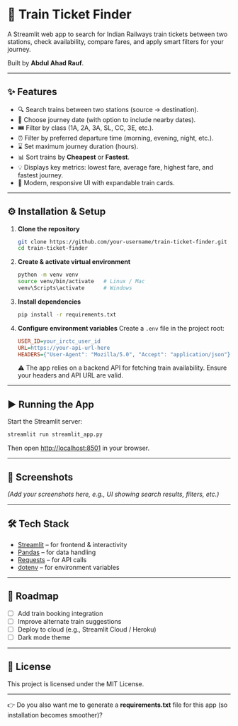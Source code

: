# 🚂 Train Ticket Finder

A Streamlit web app to search for Indian Railways train tickets between two stations, check availability, compare fares, and apply smart filters for your journey.

Built by **Abdul Ahad Rauf**.

---

## ✨ Features

* 🔍 Search trains between two stations (source → destination).
* 📅 Choose journey date (with option to include nearby dates).
* 🎟️ Filter by class (1A, 2A, 3A, SL, CC, 3E, etc.).
* ⏰ Filter by preferred departure time (morning, evening, night, etc.).
* ⌛ Set maximum journey duration (hours).
* 📊 Sort trains by **Cheapest** or **Fastest**.
* 💡 Displays key metrics: lowest fare, average fare, highest fare, and fastest journey.
* 🎨 Modern, responsive UI with expandable train cards.

---

## ⚙️ Installation & Setup

1. **Clone the repository**

   ```bash
   git clone https://github.com/your-username/train-ticket-finder.git
   cd train-ticket-finder
   ```

2. **Create & activate virtual environment**

   ```bash
   python -m venv venv
   source venv/bin/activate   # Linux / Mac
   venv\Scripts\activate      # Windows
   ```

3. **Install dependencies**

   ```bash
   pip install -r requirements.txt
   ```

4. **Configure environment variables**
   Create a `.env` file in the project root:

   ```ini
   USER_ID=your_irctc_user_id
   URL=https://your-api-url-here
   HEADERS={"User-Agent": "Mozilla/5.0", "Accept": "application/json"}
   ```

   ⚠️ The app relies on a backend API for fetching train availability. Ensure your headers and API URL are valid.

---

## ▶️ Running the App

Start the Streamlit server:

```bash
streamlit run streamlit_app.py
```

Then open [http://localhost:8501](http://localhost:8501) in your browser.

---

## 📸 Screenshots

*(Add your screenshots here, e.g., UI showing search results, filters, etc.)*

---

## 🛠 Tech Stack

* [Streamlit](https://streamlit.io/) – for frontend & interactivity
* [Pandas](https://pandas.pydata.org/) – for data handling
* [Requests](https://docs.python-requests.org/) – for API calls
* [dotenv](https://pypi.org/project/python-dotenv/) – for environment variables

---

## 📌 Roadmap

* [ ] Add train booking integration
* [ ] Improve alternate train suggestions
* [ ] Deploy to cloud (e.g., Streamlit Cloud / Heroku)
* [ ] Dark mode theme

---

## 📜 License

This project is licensed under the MIT License.

---

👉 Do you also want me to generate a **requirements.txt** file for this app (so installation becomes smoother)?
